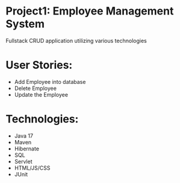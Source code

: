 # Project1: Employee Management System
Fullstack CRUD application utilizing various technologies

# User Stories:
- Add Employee into database
- Delete Employee
- Update the Employee


# Technologies:
- Java 17
- Maven
- Hibernate
- SQL
- Servlet
- HTML/JS/CSS
- JUnit
